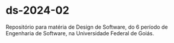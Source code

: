 # ds-2024-02
Repositório para matéria de Design de Software, do 6 período de Engenharia de Software, na Universidade Federal de Goiás.
